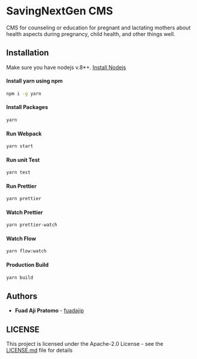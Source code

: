 # SavingNextGen CMS

CMS for counseling or education for pregnant and lactating mothers about health aspects during pregnancy, child health, and other things well.

## Installation

Make sure you have nodejs v.8*+.
[Install Nodejs](https://www.nodejs.org)

#### Install yarn using npm<br/>
```bash
npm i -g yarn
```

#### Install Packages<br/>
```bash
yarn
```

#### Run Webpack<br />
```bash
yarn start
```

#### Run unit Test<br />
```bash
yarn test
```

#### Run Prettier<br />
```bash
yarn prettier 
```

#### Watch Prettier<br />
```bash
yarn prettier-watch
```

#### Watch Flow<br />
```bash
yarn flow:watch
```

#### Production Build <br/>
```bash
yarn build
```

## Authors

* **Fuad Aji Pratomo** - [fuadajip](github.com/fuadajip)

## LICENSE

This project is licensed under the Apache-2.0 License - see the [LICENSE.md](./LICENSE.md) file for details
